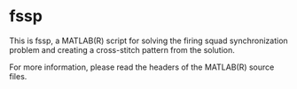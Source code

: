 fssp
====

This is fssp, a MATLAB(R) script for solving the firing squad synchronization problem 
and creating a cross-stitch pattern from the solution.

For more information, please read the headers of the MATLAB(R) source files.
